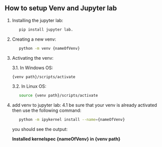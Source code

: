 ## How to setup Venv and Jupyter lab

1. Installing the jupyter lab:
   ```bash
      pip install jupyter lab.
   ```
2. Creating a new venv: 
   ```bash
      python -m venv {nameOfVenv}
   ```
3. Activating the venv:

   3.1. In Windows OS:
      ```bash
      {venv path}/scripts/activate
   ```
   
   3.2. In Linux OS:
      ```bash
         source {venv path}/scripts/activate
      ```
4. add venv to jupyter lab:
   4.1 be sure that your venv is already activated then use the following command:
   ```bash
      python -m ipykernel install --name={nameOfVenv}
   ```
   you should see the output:
   
      __Installed kernelspec {nameOfVenv} in {venv path}__
